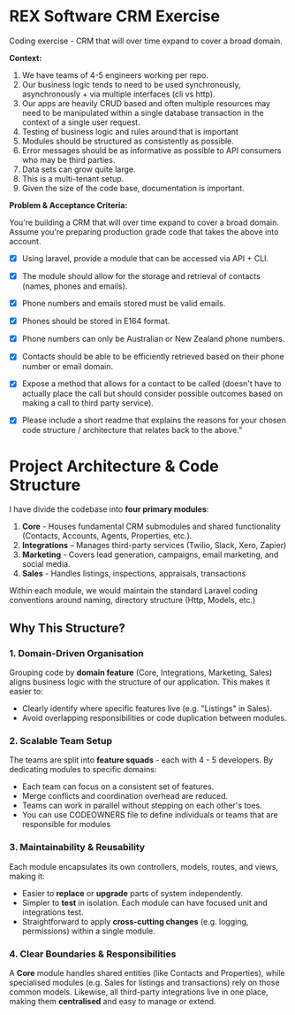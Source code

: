 # REX Software CRM Exercise
Coding exercise - CRM that will over time expand to cover a broad domain.

**Context:**

1. We have teams of 4-5 engineers working per repo.
2. Our business logic tends to need to be used synchronously, asynchronously + via multiple interfaces (cli vs http).
3. Our apps are heavily CRUD based and often multiple resources may need to be manipulated within a single database transaction in the context of a single user request.
4. Testing of business logic and rules around that is important
5. Modules should be structured as consistently as possible.
6. Error messages should be as informative as possible to API consumers who may be third parties.
7. Data sets can grow quite large.
8. This is a multi-tenant setup.
9. Given the size of the code base, documentation is important.

**Problem & Acceptance Criteria:**

You're building a CRM that will over time expand to cover a broad domain. Assume you're preparing production grade code that takes the above into account.

- [x] Using laravel, provide a module that can be accessed via API + CLI.
- [x] The module should allow for the storage and retrieval of contacts (names, phones and emails).
- [x] Phone numbers and emails stored must be valid emails.
- [x] Phones should be stored in E164 format.
- [x] Phone numbers can only be Australian or New Zealand phone numbers.
- [x] Contacts should be able to be efficiently retrieved based on their phone number or email domain.
- [x] Expose a method that allows for a contact to be called (doesn't have to actually place the call but should consider possible outcomes based on making a call to third party service).
- [x] Please include a short readme that explains the reasons for your chosen code structure / architecture that relates back to the above.”


# Project Architecture & Code Structure

I have divide the codebase into **four primary modules**:
1. **Core** - Houses fundamental CRM submodules and shared functionality (Contacts, Accounts, Agents, Properties, etc.).
2. **Integrations** – Manages third-party services (Twilio, Slack, Xero, Zapier)
3. **Marketing** - Covers lead generation, campaigns, email marketing, and social media.
4. **Sales** - Handles listings, inspections, appraisals, transactions

Within each module, we would maintain the standard Laravel coding conventions around naming, directory structure (Http, Models, etc.)

## Why This Structure?

### 1. Domain-Driven Organisation
Grouping code by **domain feature** (Core, Integrations, Marketing, Sales) aligns business logic with the structure of our application.
This makes it easier to:
- Clearly identify where specific features live (e.g. "Listings" in Sales).
- Avoid overlapping responsibilities or code duplication between modules.

### 2. Scalable Team Setup
The teams are split into **feature squads** - each with 4 - 5 developers.
By dedicating modules to specific domains:
- Each team can focus on a consistent set of features.
- Merge conflicts and coordination overhead are reduced.
- Teams can work in parallel without stepping on each other's toes.
- You can use CODEOWNERS file to define individuals or teams that are responsible for modules

### 3. Maintainability & Reusability
Each module encapsulates its own controllers, models, routes, and views, making it:
- Easier to **replace** or **upgrade** parts of system independently.
- Simpler to **test** in isolation. Each module can have focused unit and integrations test.
- Straightforward to apply **cross-cutting changes** (e.g. logging, permissions) within a single module.

### 4. Clear Boundaries & Responsibilities
A **Core** module handles shared entities (like Contacts and Properties), while specialised modules (e.g. Sales for listings and transactions) rely on those common models.
Likewise, all third-party integrations live in one place, making them **centralised** and easy to manage or extend.
